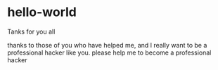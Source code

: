 # hello-world
Tanks for you all





thanks to those of you who have helped me, 
and I really want to be a professional hacker like you.
 please help me to become a professional hacker
